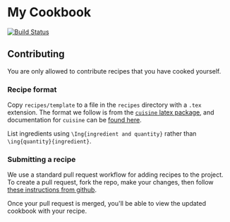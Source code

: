 # My Cookbook

[![Build Status](https://travis-ci.com/jensdufour/PUB-Cooking.svg?branch=master)](https://travis-ci.com/jensdufour/PUB-Cooking)

## Contributing

You are only allowed to contribute recipes that you have cooked yourself.

### Recipe format

Copy `recipes/template` to a file in the `recipes` directory with a `.tex` extension. The format we follow is from the [`cuisine` latex package](https://www.ctan.org/tex-archive/macros/latex/contrib/cuisine), and documentation for `cuisine` can be [found here](http://mirror.aarnet.edu.au/pub/CTAN/macros/latex/contrib/cuisine/cuisine.pdf).

List ingredients using `\Ing{ingredient and quantity}` rather than `\ing{quantity}{ingredient}`.

### Submitting a recipe

We use a standard pull request workflow for adding recipes to the project. To create a pull request, fork the repo, make your changes, then follow [these instructions from github](https://help.github.com/articles/creating-a-pull-request-from-a-fork/).

Once your pull request is merged, you'll be able to view the updated cookbook with your recipe.

